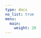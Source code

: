 ```yaml
---
type: docs
no_list: true
menu:
  main:
    weight: 20
---
```


<script>
  // redirect to current language main page
  let currentLangugeUri = localStorage['currentMenuActiveItem'].toLowerCase().replace('.', '/').split('/');
  currentLangugeUri = currentLangugeUri.filter(word => word.length > 2)[0]
  window.location.href += currentLangugeUri != '' && currentLangugeUri != undefined ? '/' + currentLangugeUri : '/node' ;
</script>





